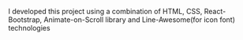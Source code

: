 I developed this project using a combination of HTML, CSS, React-Bootstrap, Animate-on-Scroll library and Line-Awesome(for icon font) technologies
